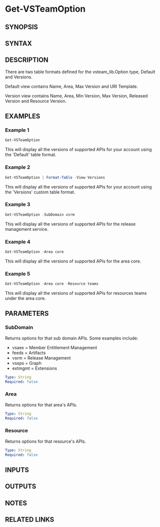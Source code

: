 <!-- #include "./common/header.md" -->

# Get-VSTeamOption

## SYNOPSIS

<!-- #include "./synopsis/Get-VSTeamOption.md" -->

## SYNTAX

## DESCRIPTION

<!-- #include "./synopsis/Get-VSTeamOption.md" -->

There are two table formats defined for the vsteam_lib.Option type, Default and Versions.

Default view contains Name, Area, Max Version and URI Template.

Version view contains Name, Area, Min Version, Max Version, Released Version and Resource Version.

## EXAMPLES

### Example 1

```powershell
Get-VSTeamOption
```

This will display all the versions of supported APIs for your account using the 'Default' table format.

### Example 2

```powershell
Get-VSTeamOption | Format-Table -View Versions
```

This will display all the versions of supported APIs for your account using the 'Versions' custom table format.

### Example 3

```powershell
Get-VSTeamOption -SubDomain vsrm
```

This will display all the versions of supported APIs for the release management service.

### Example 4

```powershell
Get-VSTeamOption -Area core
```

This will display all the versions of supported APIs for the area core.

### Example 5

```powershell
Get-VSTeamOption -Area core -Resource teams
```

This will display all the versions of supported APIs for resources teams under the area core.

## PARAMETERS

### SubDomain

Returns options for that sub domain APIs. Some examples include:

- vsaex = Member Entitlement Management
- feeds = Artifacts
- vsrm = Release Management
- vssps = Graph
- extmgmt = Extensions

```yaml
Type: String
Required: false
```

### Area

Returns options for that area's APIs.

```yaml
Type: String
Required: false
```

### Resource

Returns options for that resource's APIs.

```yaml
Type: String
Required: false
```

## INPUTS

## OUTPUTS

## NOTES

<!-- #include "./common/prerequisites.md" -->

## RELATED LINKS

<!-- #include "./common/related.md" -->
